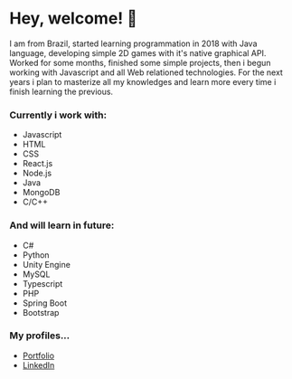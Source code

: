 # Hey, welcome! 🌌

I am from Brazil, started learning programmation in 2018 with Java language, developing simple 2D games with it's native graphical API. Worked for some months, finished some simple projects, then i begun working with Javascript and all Web relationed technologies. For the next years i plan to masterize all my knowledges and learn more every time i finish learning the previous.

### Currently i work with:
+ Javascript
+ HTML
+ CSS
+ React.js
+ Node.js
+ Java
+ MongoDB
+ C/C++

### And will learn in future:
+ C#
+ Python
+ Unity Engine
+ MySQL
+ Typescript
+ PHP
+ Spring Boot
+ Bootstrap

### My profiles...
+ [Portfolio](https://astroxii.github.io/)
+ [LinkedIn](https://www.linkedin.com/in/pedroabinotti)
